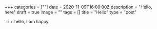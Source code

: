 +++
categories = [""]
date = 2020-11-09T16:00:00Z
description = "Hello, here"
draft = true
image = ""
tags = []
title = "Hello"
type = "post"

+++
hello, I am happy